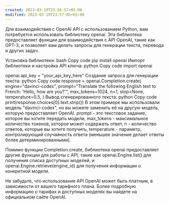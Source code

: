```yaml
---
created: 2023-03-19T23:56:57+03:00
modified: 2023-03-19T23:57:05+03:00
---
```


Для взаимодействия с OpenAI API с использованием Python, вам потребуется использовать библиотеку openai. Эта библиотека предоставляет функции для взаимодействия с API OpenAI, такие как GPT-3, и позволяет вам делать запросы для генерации текста, перевода и других задач.

Установка библиотеки:
bash
Copy code
pip install openai
Импорт библиотеки и настройка API ключа:
python
Copy code
import openai

openai.api_key = "your_api_key_here"
Создание запроса для генерации текста:
python
Copy code
response = openai.Completion.create(
    engine="davinci-codex",
    prompt="Translate the following English text to French: 'Hello, how are you?'",
    max_tokens=1024,
    n=1,
    stop=None,
    temperature=0.5,
)
Вывод сгенерированного текста:
python
Copy code
print(response.choices[0].text.strip())
В этом примере мы использовали модель "davinci-codex", но вы можете заменить её на другую модель, которую предоставляет OpenAI. prompt - это текстовое задание, которое вы хотите передать модели, max_tokens - максимальное количество токенов, которое может содержать ответ, n - количество ответов, которые вы хотите получить, temperature - параметр, контролирующий случайность ответа (меньшее значение делает ответы более детерминированными).

Помимо функции Completion.create, библиотека openai предоставляет другие функции для работы с API, такие как openai.Engine.list() для получения списка доступных моделей, и openai.Engine.retrieve(engine_id) для получения информации о конкретной модели.

Не забудьте, что использование API OpenAI может быть платным, в зависимости от вашего тарифного плана. Более подробную информацию о тарифах и доступных моделях вы найдете на официальном сайте OpenAI.
